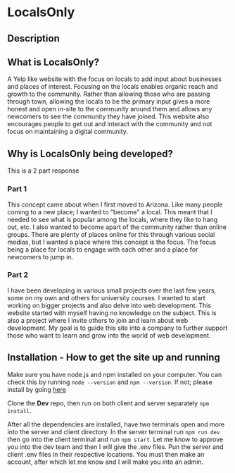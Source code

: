 # LocalsOnly

## Description

## What is LocalsOnly?

A Yelp like website with the focus on locals to add input about businesses and places of interest.
Focusing on the locals enables organic reach and growth to the community. Rather than allowing those
who are passing through town, allowing the locals to be the primary input gives a more honest and open
in-site to the community around them and allows any newcomers to see the community they have joined.
This website also encourages people to get out and interact with the community and not focus on
maintaining a digital community.

## Why is LocalsOnly being developed?

This is a 2 part response

### Part 1

This concept came about when I first moved to Arizona. Like many people coming to a new place; I wanted
to "become" a local. This meant that I needed to see what is popular among the locals, where they like to
hang out, etc. I also wanted to become apart of the community rather than online groups. There are plenty
of places online for this through various social medias, but I wanted a place where this concept is the
focus. The focus being a place for locals to engage with each other and a place for newcomers to jump in.

### Part 2

I have been developing in various small projects over the last few years, some on my own and others for
university courses. I wanted to start working on bigger projects and also delve into web development.
This website started with myself having no knowledge on the subject. This is also a project where I invite
others to join and learn about web development. My goal is to guide this site into a company to further
support those who want to learn and grow into the world of web development.

## Installation - How to get the site up and running

Make sure you have node.js and npm installed on your computer. You can check this by running `node --version` and `npm --version`. If not; please install by going [here](nodejs.org)

Clone the __Dev__ repo, then run on both client and server separately `npm install`.

After all the dependencies are installed, have two terminals open and more into the server and client directory. In the server terminal run `npm run dev` then go into the client terminal and run `npm start`. Let me know to approve you into the dev team and then I will give the .env files. Pun the server and client .env files in their respective locations. You must then make an account, after which let me know and I will make you into an admin.

